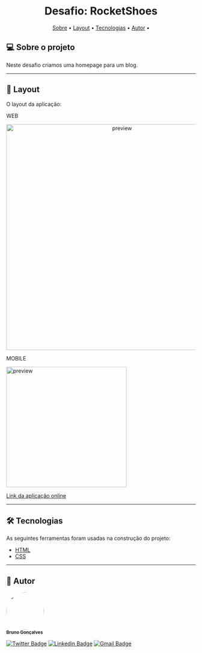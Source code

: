 <h1 align="center">
    Desafio: RocketShoes
</h1>

<p align="center">
 <a href="#-sobre-o-projeto">Sobre</a> •
 <a href="#-layout">Layout</a> •
<a href="#-tecnologias">Tecnologias</a> •
<a href="#-autor">Autor</a> •

</p>

## 💻 Sobre o projeto

Neste desafio criamos uma homepage para um blog.

---

## 🎨 Layout

O layout da aplicação:

WEB

<p align="center" style="display: flex; align-items: flex-start; justify-content: center;">
  <img alt="preview" title="preview" src=".github/image1.png" width="600px">

</p>
MOBILE
<p>
  <img alt="preview" title="preview" src=".github/image2.png" width="320px">

</p>

<a href="https://rocketseat-blog.netlify.app/">Link da aplicação online</a>

---

## 🛠 Tecnologias

As seguintes ferramentas foram usadas na construção do projeto:

- [HTML](https://developer.mozilla.org/pt-BR/docs/Web/HTML)
- [CSS](https://developer.mozilla.org/pt-BR/docs/Web/CSS)

---

## 🦸 Autor

<a href="https://github.com/brunogoncalvesferreira"><img style="border-radius: 50%;" src="https://github.com/brunogoncalvesferreira.png" width="100px;" alt=""/><br /><sub><b>Bruno Gonçalves</b></sub></a></a>
<br />

[![Twitter Badge](https://img.shields.io/badge/-@BrunoGoferreir-1ca0f1?style=flat-square&labelColor=1ca0f1&logo=twitter&logoColor=white&link=https://twitter.com/BrunoGoferreir)](https://twitter.com/BrunoGoferreir) [![Linkedin Badge](https://img.shields.io/badge/-Bruno-blue?style=flat-square&logo=Linkedin&logoColor=white&link=https://www.linkedin.com/in/tgmarinho/)](https://www.linkedin.com/in/bruno-goncalves-ferreira/)
[![Gmail Badge](https://img.shields.io/badge/-brunogonferreira-c14438?style=flat-square&logo=gmail&logoColor=white&link=mailto:brunogonferreira@gmail.com)](mailto:brunogonferreira@gmail.com)

